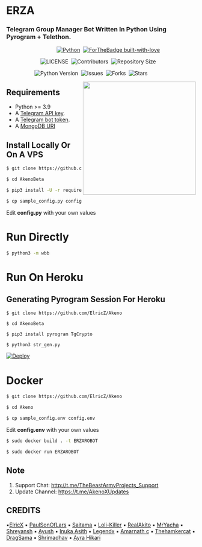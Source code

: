 # ERZA
### Telegram Group Manager Bot Written In Python Using Pyrogram + Telethon.


&nbsp;&nbsp;&nbsp;&nbsp;&nbsp;&nbsp;&nbsp;&nbsp;&nbsp;&nbsp;&nbsp;&nbsp;&nbsp;&nbsp;&nbsp;&nbsp;&nbsp;&nbsp;&nbsp;&nbsp;&nbsp;&nbsp;&nbsp;&nbsp;&nbsp;&nbsp;&nbsp;&nbsp;&nbsp;&nbsp;&nbsp;&nbsp;&nbsp;&nbsp;[![Python](http://forthebadge.com/images/badges/made-with-python.svg)](https://python.org)&nbsp;
[![ForTheBadge built-with-love](http://ForTheBadge.com/images/badges/built-with-love.svg)](https://GitHub.com/ElricZ/Akeno)


&nbsp;&nbsp;&nbsp;&nbsp;&nbsp;&nbsp;&nbsp;&nbsp;&nbsp;&nbsp;&nbsp;&nbsp;&nbsp;&nbsp;&nbsp;&nbsp;&nbsp;&nbsp;&nbsp;&nbsp;&nbsp;&nbsp;&nbsp;![LICENSE](https://img.shields.io/github/license/ElricZ/AkenoBeta?style=for-the-badge&logo=appveyor)&nbsp;
![Contributors](https://img.shields.io/github/contributors/ElricZ/ERZAROBOT?style=for-the-badge&logo=appveyor)&nbsp;
![Repository Size](https://img.shields.io/github/repo-size/ElricZ/ERZAROBOT?style=for-the-badge&logo=appveyor)


&nbsp;&nbsp;&nbsp;&nbsp;&nbsp;&nbsp;&nbsp;&nbsp;&nbsp;&nbsp;&nbsp;&nbsp;&nbsp;&nbsp;&nbsp;&nbsp;&nbsp;&nbsp;&nbsp;![Python Version](https://img.shields.io/badge/python-3.8-green?style=for-the-badge&logo=appveyor)&nbsp;
![Issues](https://img.shields.io/github/issues/ElricZ/ERZAROBOT?style=for-the-badge&logo=appveyor)&nbsp;
![Forks](https://img.shields.io/github/forks/ElricZ/ERZAROBOT?style=for-the-badge&logo=appveyor)&nbsp;
![Stars](https://img.shields.io/github/stars/ElricZ/ERZAROBOT?style=for-the-badge&logo=appveyor)



<img src="https://telegra.ph/file/48e1e32f9de0f8a786f39.jpg" width="300" align="right">


## Requirements

- Python >= 3.9
- A [Telegram API key](https://docs.pyrogram.org/intro/setup#api-keys).
- A [Telegram bot token](https://t.me/botfather).
- A [MongoDB URI](https://telegra.ph/How-To-get-Mongodb-URI-04-06)


## Install Locally Or On A VPS

```sh
$ git clone https://github.com/ElricZ/Akeno

$ cd AkenoBeta

$ pip3 install -U -r requirements.txt

$ cp sample_config.py config.py
```
Edit **config.py** with your own values

# Run Directly
```sh
$ python3 -m wbb
```

# Run On Heroku

## Generating Pyrogram Session For Heroku

```
$ git clone https://github.com/ElricZ/Akeno

$ cd AkenoBeta

$ pip3 install pyrogram TgCrypto

$ python3 str_gen.py
```

[![Deploy](https://www.herokucdn.com/deploy/button.svg)](https://heroku.com/deploy?template=https://github.com/ElricZ/Akeno)


# Docker

```sh
$ git clone https://github.com/ElricZ/Akeno

$ cd Akeno

$ cp sample_config.env config.env
```
Edit **config.env** with your own values

```sh
$ sudo docker build . -t ERZAROBOT

$ sudo docker run ERZAROBOT
```

## Note

1. Support Chat: http://t.me/TheBeastArmyProjects_Support
2. Update Channel: https://t.me/AkenoXUpdates
 
## CREDITS
▪️[ElricX](https://github.com/ElricZ)
▪️ [PaulSonOfLars](https://github.com/PaulSonOfLars/tgbot)
▪️ [Saitama](https://github.com/AnimeKaizoku)
▪️ [Loli-Killer](https://github.com/Loli-Killer)
▪️ [RealAkito](https://github.com/RealAkito)
▪️ [MrYacha](https://github.com/MrYacha)
▪️ [Shreyansh](https://github.com/okay-retard)
▪️ [Ayush](https://github.com/MissJuliaRobot/MissJuliaRobot)
▪️ [Inuka Asith](https://github.com/inukaasith)
▪️ [Legendx](https://github.com/LEGENDXOP)
▪️ [Amarnath c](https://github.com/Amarnathcdj)
▪️ [Thehamkercat](https://github.com/thehamkercat)
▪️ [DragSama](https://github.com/DragSama)
▪️ [Shrimadhav](https://github.com/SpEcHiDe)
▪️ [Ayra Hikari](https://github.com/AyraHikari)
